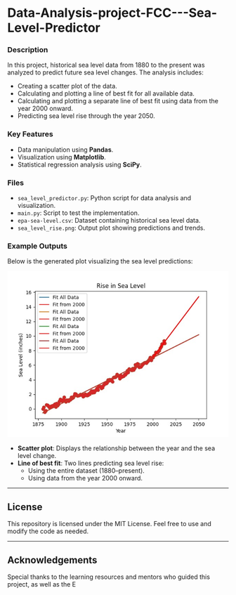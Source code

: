 # Data-Analysis-project-FCC---Sea-Level-Predictor

### Description
In this project, historical sea level data from 1880 to the present was analyzed to predict future sea level changes. The analysis includes:
- Creating a scatter plot of the data.
- Calculating and plotting a line of best fit for all available data.
- Calculating and plotting a separate line of best fit using data from the year 2000 onward.
- Predicting sea level rise through the year 2050.

### Key Features
- Data manipulation using **Pandas**.
- Visualization using **Matplotlib**.
- Statistical regression analysis using **SciPy**.

### Files
- `sea_level_predictor.py`: Python script for data analysis and visualization.
- `main.py`: Script to test the implementation.
- `epa-sea-level.csv`: Dataset containing historical sea level data.
- `sea_level_rise.png`: Output plot showing predictions and trends.

### Example Outputs
Below is the generated plot visualizing the sea level predictions:

![Sea Level Plot](sea_level_plot.png)

- **Scatter plot**: Displays the relationship between the year and the sea level change.
- **Line of best fit**: Two lines predicting sea level rise:
  - Using the entire dataset (1880–present).
  - Using data from the year 2000 onward.

---

## License
This repository is licensed under the MIT License. Feel free to use and modify the code as needed.

---

## Acknowledgements
Special thanks to the learning resources and mentors who guided this project, as well as the E
